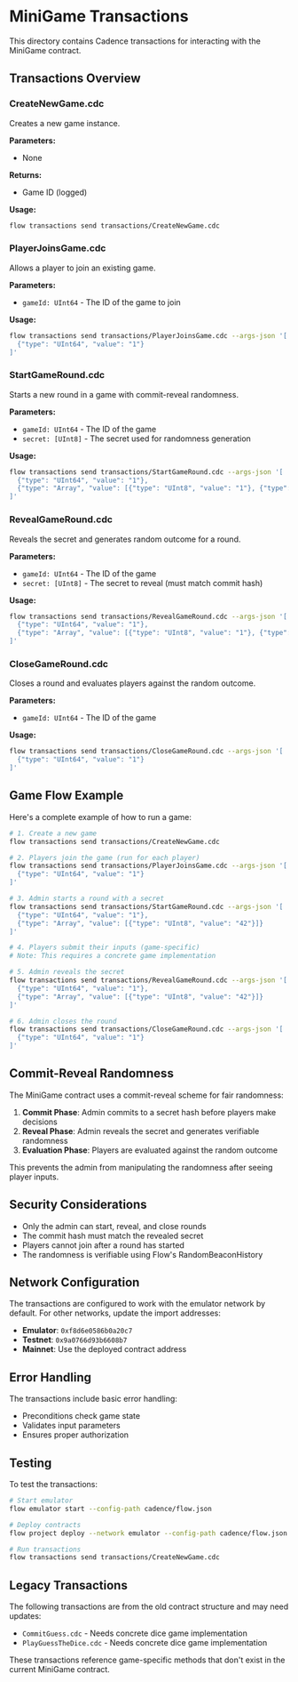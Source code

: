 # MiniGame Transactions

This directory contains Cadence transactions for interacting with the MiniGame contract.

## Transactions Overview

### CreateNewGame.cdc
Creates a new game instance.

**Parameters:**
- None

**Returns:**
- Game ID (logged)

**Usage:**
```bash
flow transactions send transactions/CreateNewGame.cdc
```

### PlayerJoinsGame.cdc
Allows a player to join an existing game.

**Parameters:**
- `gameId: UInt64` - The ID of the game to join

**Usage:**
```bash
flow transactions send transactions/PlayerJoinsGame.cdc --args-json '[
  {"type": "UInt64", "value": "1"}
]'
```

### StartGameRound.cdc
Starts a new round in a game with commit-reveal randomness.

**Parameters:**
- `gameId: UInt64` - The ID of the game
- `secret: [UInt8]` - The secret used for randomness generation

**Usage:**
```bash
flow transactions send transactions/StartGameRound.cdc --args-json '[
  {"type": "UInt64", "value": "1"},
  {"type": "Array", "value": [{"type": "UInt8", "value": "1"}, {"type": "UInt8", "value": "2"}]}
]'
```

### RevealGameRound.cdc
Reveals the secret and generates random outcome for a round.

**Parameters:**
- `gameId: UInt64` - The ID of the game
- `secret: [UInt8]` - The secret to reveal (must match commit hash)

**Usage:**
```bash
flow transactions send transactions/RevealGameRound.cdc --args-json '[
  {"type": "UInt64", "value": "1"},
  {"type": "Array", "value": [{"type": "UInt8", "value": "1"}, {"type": "UInt8", "value": "2"}]}
]'
```

### CloseGameRound.cdc
Closes a round and evaluates players against the random outcome.

**Parameters:**
- `gameId: UInt64` - The ID of the game

**Usage:**
```bash
flow transactions send transactions/CloseGameRound.cdc --args-json '[
  {"type": "UInt64", "value": "1"}
]'
```

## Game Flow Example

Here's a complete example of how to run a game:

```bash
# 1. Create a new game
flow transactions send transactions/CreateNewGame.cdc

# 2. Players join the game (run for each player)
flow transactions send transactions/PlayerJoinsGame.cdc --args-json '[
  {"type": "UInt64", "value": "1"}
]'

# 3. Admin starts a round with a secret
flow transactions send transactions/StartGameRound.cdc --args-json '[
  {"type": "UInt64", "value": "1"},
  {"type": "Array", "value": [{"type": "UInt8", "value": "42"}]}
]'

# 4. Players submit their inputs (game-specific)
# Note: This requires a concrete game implementation

# 5. Admin reveals the secret
flow transactions send transactions/RevealGameRound.cdc --args-json '[
  {"type": "UInt64", "value": "1"},
  {"type": "Array", "value": [{"type": "UInt8", "value": "42"}]}
]'

# 6. Admin closes the round
flow transactions send transactions/CloseGameRound.cdc --args-json '[
  {"type": "UInt64", "value": "1"}
]'
```

## Commit-Reveal Randomness

The MiniGame contract uses a commit-reveal scheme for fair randomness:

1. **Commit Phase**: Admin commits to a secret hash before players make decisions
2. **Reveal Phase**: Admin reveals the secret and generates verifiable randomness
3. **Evaluation Phase**: Players are evaluated against the random outcome

This prevents the admin from manipulating the randomness after seeing player inputs.

## Security Considerations

- Only the admin can start, reveal, and close rounds
- The commit hash must match the revealed secret
- Players cannot join after a round has started
- The randomness is verifiable using Flow's RandomBeaconHistory

## Network Configuration

The transactions are configured to work with the emulator network by default. For other networks, update the import addresses:

- **Emulator**: `0xf8d6e0586b0a20c7`
- **Testnet**: `0x9a0766d93b6608b7`
- **Mainnet**: Use the deployed contract address

## Error Handling

The transactions include basic error handling:
- Preconditions check game state
- Validates input parameters
- Ensures proper authorization

## Testing

To test the transactions:

```bash
# Start emulator
flow emulator start --config-path cadence/flow.json

# Deploy contracts
flow project deploy --network emulator --config-path cadence/flow.json

# Run transactions
flow transactions send transactions/CreateNewGame.cdc
```

## Legacy Transactions

The following transactions are from the old contract structure and may need updates:

- `CommitGuess.cdc` - Needs concrete dice game implementation
- `PlayGuessTheDice.cdc` - Needs concrete dice game implementation

These transactions reference game-specific methods that don't exist in the current MiniGame contract. 